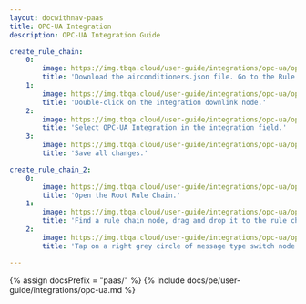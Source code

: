 ```yaml
---
layout: docwithnav-paas
title: OPC-UA Integration
description: OPC-UA Integration Guide 

create_rule_chain:
    0:
        image: https://img.tbqa.cloud/user-guide/integrations/opc-ua/opc-ua-rule-chain-1.png
        title: 'Download the airconditioners.json file. Go to the Rule Chain page. To import this JSON file, click the + button at the bottom right corner of the Rule Chains page and select the Import rule chain.'
    1:
        image: https://img.tbqa.cloud/user-guide/integrations/opc-ua/opc-ua-rule-chain-2.png
        title: 'Double-click on the integration downlink node.'    
    2:
        image: https://img.tbqa.cloud/user-guide/integrations/opc-ua/opc-ua-rule-chain-3.png
        title: 'Select OPC-UA Integration in the integration field.'
    3:
        image: https://img.tbqa.cloud/user-guide/integrations/opc-ua/opc-ua-rule-chain-4.png
        title: 'Save all changes.'

create_rule_chain_2:
    0:
        image: https://img.tbqa.cloud/user-guide/integrations/opc-ua/opc-ua-rule-chain-5.png
        title: 'Open the Root Rule Chain.'
    1:
        image: https://img.tbqa.cloud/user-guide/integrations/opc-ua/opc-ua-rule-chain-7.png
        title: 'Find a rule chain node, drag and drop it to the rule chain. Name it Airconditioners, choose our Airconditioners rule chain and click Add.'
    2:
        image: https://img.tbqa.cloud/user-guide/integrations/opc-ua/opc-ua-rule-chain-8.png
        title: 'Tap on a right grey circle of message type switch node and drag this circle to left side of rule chain node, here lets choose Attributes Updated, Post telemetry and RPC Request to Device. Then tap Add and save rule chain.'

---
```

{% assign docsPrefix = "paas/" %}
{% include docs/pe/user-guide/integrations/opc-ua.md %}
